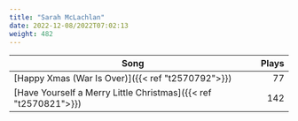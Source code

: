 ```yaml
---
title: "Sarah McLachlan"
date: 2022-12-08/2022T07:02:13
weight: 482
---
```




 Song | Plays 
----- | -----:
[Happy Xmas (War Is Over)]({{< ref "t2570792">}}) | 77
[Have Yourself a Merry Little Christmas]({{< ref "t2570821">}}) | 142
